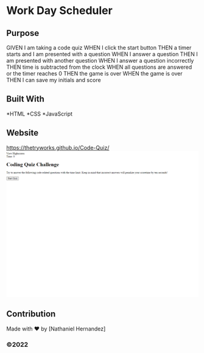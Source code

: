 # Work Day Scheduler

## Purpose
GIVEN I am taking a code quiz
WHEN I click the start button
THEN a timer starts and I am presented with a question
WHEN I answer a question
THEN I am presented with another question
WHEN I answer a question incorrectly
THEN time is subtracted from the clock
WHEN all questions are answered or the timer reaches 0
THEN the game is over
WHEN the game is over
THEN I can save my initials and score
## Built With
*HTML
*CSS
*JavaScript

## Website
https://thetryworks.github.io/Code-Quiz/
![ALT Text](assets/codequiz.gif)


## Contribution
Made with ❤️ by [Nathaniel Hernandez]


### ©️2022  
